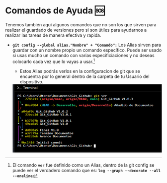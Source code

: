 # Comandos de Ayuda :sos:

Tenemos también aqui algunos comandos que no son los que sirven para realizar el guardado de versiones pero si son útiles para ayudarnos a realizar las tareas de manera efectiva y rapida.

- **`git config --global alias."Nombre" + "Comando":`** Los Alias sirven para guardar con un nombre propio un comando específico. Puede ser usado si usas mucho un comando con varias especificiaciones y no deseas colocarlo cada vez que lo vayas a usar.[^1]  

  * Estos Alias podrás verlos en la configuracion de git que se encuentra por lo general dentro de la carpeta de tu Usuario del dispositivo.  
  
  <img src = Images/GitCommands/git_alias.png height = 220 width = 550>  

[^1]: El comando **`ver`** fue definido como un Alias, dentro de la git config se puede ver el verdadero comando que es: **`log --graph --decorate --all --oneline`**